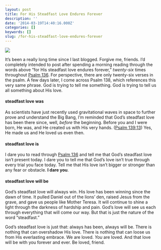 ```yaml
---
layout: post
title: For His Steadfast Love Endures Forever
description: ''
date: '2014-03-19T14:40:16.000Z'
categories: []
keywords: []
slug: /for-his-steadfast-love-endures-forever
---
```


![](https://cdn-images-1.medium.com/max/1200/0*az-aHZsqIfAcmEh0.jpg)

It’s been a really long time since I last blogged. Forgive me, friends. I’d completely intended to post after spending a morning reading through the words above “for His steadfast love endures forever,” _twenty-six_ times throughout [Psalm 136](http://www.biblegateway.com/passage/?search=psalm+136&version=ESV). For perspective, there are only twenty-six verses in the psalm. A few days later, I come across Psalm 138, which references this very same phrase. God is trying to tell me something. God is trying to tell us all something about His love.<!--more-->

#### steadfast love was

As scientists have just recently used gravitational waves in space to further prove and understand the Big Bang, I’m reminded that God’s steadfast love has been there since, well, _before_ the beginning. Before you and I were born, He was, and He created us with His very hands. ([Psalm 139:13](http://www.biblegateway.com/passage/?search=psalm+139%3A13&version=ESV)) Yes, He made us and He loved us even then.

#### steadfast love is

I dare you to read through [Psalm 136](http://www.biblegateway.com/passage/?search=psalm+136&version=ESV) and tell me that God’s steadfast love isn’t present today. I dare you to tell me that God’s love isn’t true through every trial you face today. Tell me that His love isn’t bigger or stronger than any fear or obstacle. **I dare you**.

#### steadfast love will be

God’s steadfast love will always win. His love has been winning since the dawn of time. It pulled Daniel out of the lions’ den, raised Jesus from the grave, and gave us people like Mother Teresa. It will continue to shine a light through the darkness of hardship and pain. God’s love will see us each through everything that will come our way. But that is just the nature of the word “steadfast.”

God’s steadfast love is just that: always has been, always will be. There is nothing that can overshadow His love. There is nothing that can loose us from His everlasting embrace. We are loved. _You_ are loved. And that love will be with you forever and ever. Be loved, friend.